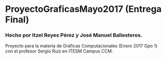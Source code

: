 # ProyectoGraficasMayo2017 (Entrega Final)
### Hecho por Itzel Reyes Pérez y José Manuel Ballesteros.

Proyecto para la materia de Gráficas Computacionales (Enero 2017 Gpo 1) con el profesor Sergio Ruiz en ITESM Campus CCM.